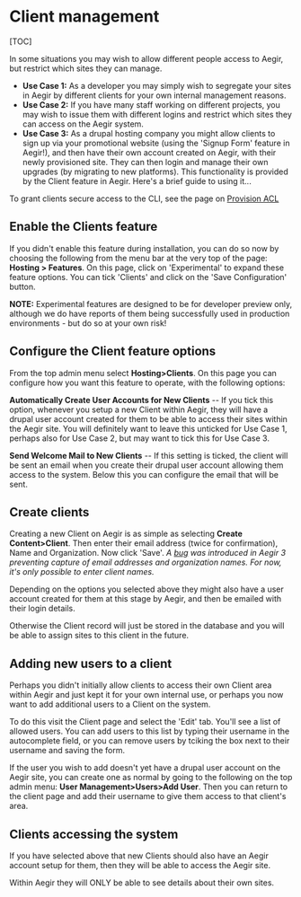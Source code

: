 Client management
=================

[TOC]

In some situations you may wish to allow different people access to Aegir, but restrict which sites they can manage.

* **Use Case 1:**
  As a developer you may simply wish to segregate your sites in Aegir by different clients for your own internal management reasons.
* **Use Case 2:**
  If you have many staff working on different projects, you may wish to issue them with different logins and restrict which sites they can access on the Aegir system.
* **Use Case 3:**
  As a drupal hosting company you might allow clients to sign up via your promotional website (using the 'Signup Form' feature in Aegir!), and then have their own account created on Aegir, with their newly provisioned site. They can then login and manage their own upgrades (by migrating to new platforms).  This functionality is provided by the Client feature in Aegir. Here's a brief guide to using it...

To grant clients secure access to the CLI, see the page on [Provision ACL](provisionacl)

Enable the Clients feature
--------------------------

If you didn't enable this feature during installation, you can do so now by choosing the following from the menu bar at the very top of the page: **Hosting > Features**. On this page, click on 'Experimental' to expand these feature options. You can tick 'Clients' and click on the 'Save Configuration' button.

**NOTE:** Experimental features are designed to be for developer preview only, although we do have reports of them being successfully used in production environments - but do so at your own risk!


Configure the Client feature options
------------------------------------

From the top admin menu select **Hosting>Clients**. On this page you can configure how you want this feature to operate, with the following options:

**Automatically Create User Accounts for New Clients** -- If you tick this option, whenever you setup a new Client within Aegir, they will have a drupal user account created for them to be able to access their sites within the Aegir site. You will definitely want to leave this unticked for Use Case 1, perhaps also for Use Case 2, but may want to tick this for Use Case 3.

**Send Welcome Mail to New Clients** -- If this setting is ticked, the client will be sent an email when you create their drupal user account allowing them access to the system. Below this you can configure the email that will be sent.


Create clients
--------------

Creating a new Client on Aegir is as simple as selecting **Create Content>Client**. Then enter their email address (twice for confirmation), Name and Organization. Now click 'Save'.  *A [bug](https://www.drupal.org/node/2698687) was introduced in Aegir 3 preventing capture of email addresses and organization names. For now, it's only possible to enter client names.*

Depending on the options you selected above they might also have a user account created for them at this stage by Aegir, and then be emailed with their login details.

Otherwise the Client record will just be stored in the database and you will be able to assign sites to this client in the future.


Adding new users to a client
----------------------------

Perhaps you didn't initially allow clients to access their own Client area within Aegir and just kept it for your own internal use, or perhaps you now want to add additional users to a Client on the system.

To do this visit the Client page and select the 'Edit' tab. You'll see a list of allowed users. You can add users to this list by typing their username in the autocomplete field, or you can remove users by tciking the box next to their username and saving the form.

If the user you wish to add doesn't yet have a drupal user account on the Aegir site, you can create one as normal by going to the following on the top admin menu: **User Management>Users>Add User**. Then you can return to the client page and add their username to give them access to that client's area.


Clients accessing the system
----------------------------

If you have selected above that new Clients should also have an Aegir account setup for them, then they will be able to access the Aegir site.

Within Aegir they will ONLY be able to see details about their own sites.

